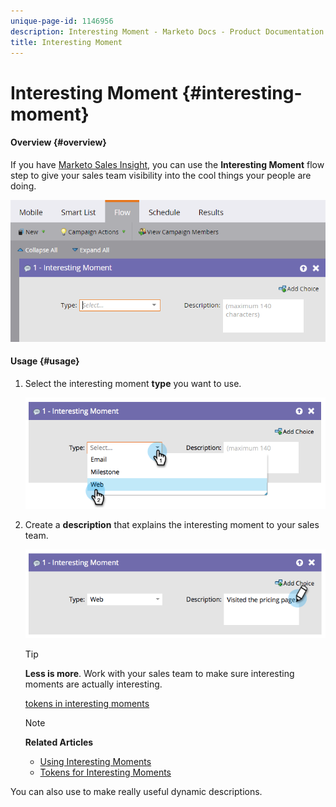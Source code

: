 ```yaml
---
unique-page-id: 1146956
description: Interesting Moment - Marketo Docs - Product Documentation
title: Interesting Moment
---
```


# Interesting Moment {#interesting-moment}

#### Overview {#overview}

If you have [Marketo Sales Insight](http://docs.marketo.com/display/docs/assets/sales-insight.php), you can use the **Interesting Moment** flow step to give your sales team visibility into the cool things your people are doing.

![](assets/image2016-1-27-11-3a0-3a21.png)

#### Usage {#usage}

1. Select the interesting moment **type** you want to use.

   ![](assets/image2014-9-22-10-3a49-3a51.png)

1. Create a **description** that explains the interesting moment to your sales team.

   ![](assets/image2014-9-22-10-3a49-3a55.png)

   >[!TIP]
   >
   >**Less is more**. Work with your sales team to make sure interesting moments are actually interesting.

   [tokens in interesting moments](../../../../product-docs/marketo-sales-insight/msi-for-salesforce/features/tabs-in-the-msi-panel/interesting-moments-msi/tokens-for-interesting-moments.md)

   >[!NOTE]
   >
   >**Related Articles**
   >
   >    
   >    
   >    * [Using Interesting Moments](../../../../product-docs/marketo-sales-insight/msi-for-salesforce/features/tabs-in-the-msi-panel/interesting-moments-msi/using-interesting-moments.md)
   >    * [Tokens for Interesting Moments](../../../../product-docs/marketo-sales-insight/msi-for-salesforce/features/tabs-in-the-msi-panel/interesting-moments-msi/tokens-for-interesting-moments.md)
   >    
   >

You can also use  to make really useful dynamic descriptions. 